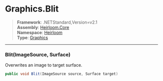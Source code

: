 # Graphics.Blit

> **Framework**: .NETStandard,Version=v2.1  
> **Assembly**: [Heirloom.Core][0]  
> **Namespace**: [Heirloom][0]  
> **Type**: [Graphics][1]  

--------------------------------------------------------------------------------

### Blit(ImageSource, Surface)

Overwrites an image to target surface.

```cs
public void Blit(ImageSource source, Surface target)
```

[0]: ../Heirloom.Core.md
[1]: Heirloom.Graphics.md
